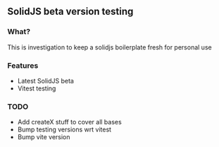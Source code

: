 ## SolidJS beta version testing

### What?

This is investigation to keep a solidjs boilerplate fresh for personal use

### Features

- Latest SolidJS beta
- Vitest testing

### TODO
- Add createX stuff to cover all bases
- Bump testing versions wrt vitest
- Bump vite version
